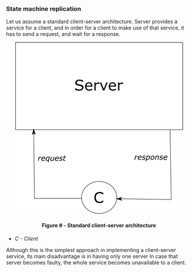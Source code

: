 ### State machine replication

Let us assume a standard client-server architecture. Server provides a service for a client, and in order for a client to make use of that service, it has to send a request, and wait for a response.

<div align='center'> 
	<img src="https://github.com/lukamiletic95/papers/blob/master/images/fig4.png" />
	<h4>Figure # - Standard client-server architecture</h4>
</div>

* *C - Client*

Although this is the simplest approach in implementing a client-server service, its main disadvantage is in having only one server In case that server becomes faulty, the whole service becomes unavailable to a client.
<!--stackedit_data:
eyJoaXN0b3J5IjpbMjI3ODY1NTAyLDEwNDcxNTk3NTYsLTE0MT
czOTI3OTksMTQ3NTg4MjY1MSwxNzQ4MTc5NjhdfQ==
-->